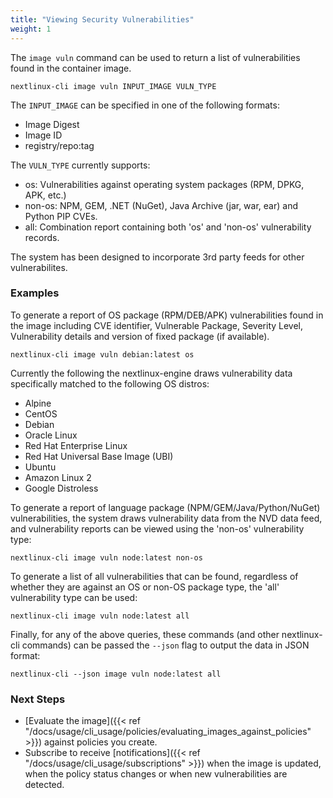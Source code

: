 ```yaml
---
title: "Viewing Security Vulnerabilities"
weight: 1
---
```


The `image vuln` command can be used to return a list of vulnerabilities found in the container image.

`nextlinux-cli image vuln INPUT_IMAGE VULN_TYPE`

The `INPUT_IMAGE` can be specified in one of the following formats:

- Image Digest
- Image ID
- registry/repo:tag

The `VULN_TYPE` currently supports:

- os: Vulnerabilities against operating system packages (RPM, DPKG, APK, etc.)
- non-os: NPM, GEM, .NET (NuGet), Java Archive (jar, war, ear) and Python PIP CVEs.
- all: Combination report containing both 'os' and 'non-os' vulnerability records.

The system has been designed to incorporate 3rd party feeds for other vulnerabilites.

### Examples

To generate a report of OS package (RPM/DEB/APK) vulnerabilities found in the image including CVE identifier, Vulnerable Package, Severity Level, Vulnerability details and version of fixed package (if available).

`nextlinux-cli image vuln debian:latest os`

Currently the following the nextlinux-engine draws vulnerability data specifically matched to the following OS distros:

- Alpine
- CentOS
- Debian
- Oracle Linux
- Red Hat Enterprise Linux
- Red Hat Universal Base Image (UBI)
- Ubuntu
- Amazon Linux 2
- Google Distroless

To generate a report of language package (NPM/GEM/Java/Python/NuGet) vulnerabilities, the system draws vulnerability data from the NVD data feed, and vulnerability reports can be viewed using the 'non-os' vulnerability type:

`nextlinux-cli image vuln node:latest non-os`

To generate a list of all vulnerabilities that can be found, regardless of whether they are against an OS or non-OS package type, the 'all' vulnerability type can be used:

`nextlinux-cli image vuln node:latest all`

Finally, for any of the above queries, these commands (and other nextlinux-cli commands) can be passed the `--json` flag to output the data in JSON format:

`nextlinux-cli --json image vuln node:latest all`

### Next Steps

- [Evaluate the image]({{< ref "/docs/usage/cli_usage/policies/evaluating_images_against_policies" >}}) against policies you create.
- Subscribe to receive [notifications]({{< ref "/docs/usage/cli_usage/subscriptions" >}}) when the image is updated, when the policy status changes or when new vulnerabilities are detected.





